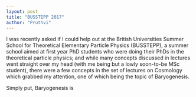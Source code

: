 ```yaml
---
layout: post
title: "BUSSTEPP 2017"
author: "Pruthvi"
---
```


I was recently asked if I could help out at the British Universities Summer School for Theoretical Elementary Particle Physics (BUSSTEPP), a summer school aimed at first year PhD students who were doing their PhDs in the theoretical particle physics; and while many concepts discussed in lectures went straight over my head (with me being but a lowly soon-to-be MSc student), there were a few concepts in the set of lectures on Cosmology which grabbed my attention, one of which being the topic of Baryogenesis.

Simply put, Baryogenesis is 
